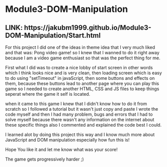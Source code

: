 <h1>Module3-DOM-Manipulation</h1>
<h2>LINK: https://jakubm1999.github.io/Module3-DOM-Manipulation/Start.html</h2>

<p>For this project I did one of the ideas in theme idea that I very much liked and that was: Pong video game! so I knew that I wanned to do it right away because I am a video game enthusiast so that was the perfect thing for me.</p>

<p>First what I did was to create a nice lobby of start screen in other words which I think looks nice and is very clean, then loading screen which is easy to do using "setTimeout" in javaScript, then some buttons and effects on them, because these buttons lead to another page where you can play this game so I needed to create another HTML, CSS and JS files to keep things seperat where the game it self is located.</p>

<p>when it came to this game I knew that I didn't know how to do it from scratch so I followed a tutorial but it wasn't just copy and paste I wrote the code myself and then I had many problem, bugs and errors that I had to solve myself because there wasn't any information on the internet about these specific things also I commented and explained the code best I could.</p>

<p> I learned alot by doing this project this way and I know much more about JavaScript and DOM manipulation especially how fun this is!</p>

<p>Hope You like it and let me know what was your score!</p>

<p>The game gets progressively harder ;)</p>

